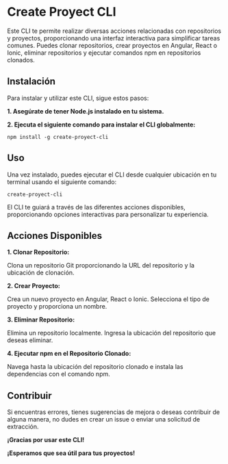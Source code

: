 # Create Proyect CLI

Este CLI te permite realizar diversas acciones relacionadas con repositorios y proyectos, proporcionando una interfaz interactiva para simplificar tareas comunes. Puedes clonar repositorios, crear proyectos en Angular, React o Ionic, eliminar repositorios y ejecutar comandos npm en repositorios clonados.

## Instalación

Para instalar y utilizar este CLI, sigue estos pasos:

**1. Asegúrate de tener Node.js instalado en tu sistema.**

**2. Ejecuta el siguiente comando para instalar el CLI globalmente:**

` npm install -g create-proyect-cli `

## Uso

Una vez instalado, puedes ejecutar el CLI desde cualquier ubicación en tu terminal usando el siguiente comando:

`create-proyect-cli`

El CLI te guiará a través de las diferentes acciones disponibles, proporcionando opciones interactivas para personalizar tu experiencia.

## Acciones Disponibles

**1. Clonar Repositorio:**

Clona un repositorio Git proporcionando la URL del repositorio y la ubicación de clonación.

**2. Crear Proyecto:**

Crea un nuevo proyecto en Angular, React o Ionic. Selecciona el tipo de proyecto y proporciona un nombre.

**3. Eliminar Repositorio:**

Elimina un repositorio localmente. Ingresa la ubicación del repositorio que deseas eliminar.

**4. Ejecutar npm en el Repositorio Clonado:**

Navega hasta la ubicación del repositorio clonado e instala las dependencias con el comando npm.

## Contribuir

Si encuentras errores, tienes sugerencias de mejora o deseas contribuir de alguna manera, no dudes en crear un issue o enviar una solicitud de extracción.

**¡Gracias por usar este CLI!**

**¡Esperamos que sea útil para tus proyectos!**